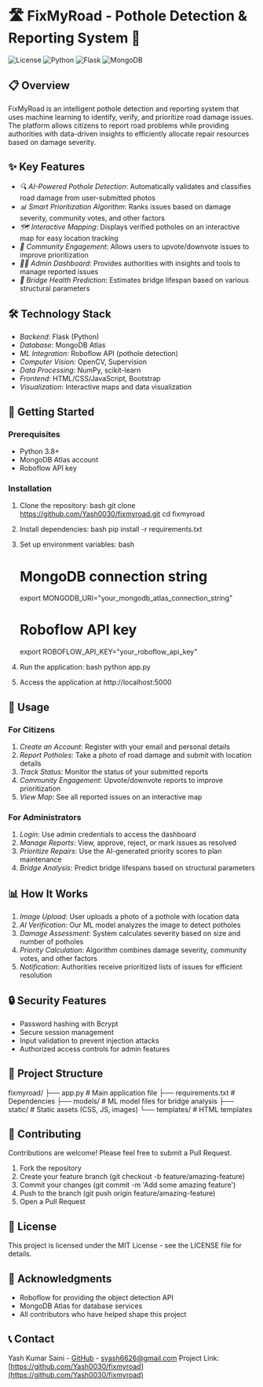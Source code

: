 # 🛣 FixMyRoad - Pothole Detection & Reporting System 🚧
![License](https://img.shields.io/badge/license-MIT-blue.svg)
![Python](https://img.shields.io/badge/python-3.8+-green.svg)
![Flask](https://img.shields.io/badge/flask-2.0+-red.svg)
![MongoDB](https://img.shields.io/badge/mongodb-atlas-green.svg)

## 📋 Overview
FixMyRoad is an intelligent pothole detection and reporting system that uses machine learning to identify, verify, and prioritize road damage issues. The platform allows citizens to report road problems while providing authorities with data-driven insights to efficiently allocate repair resources based on damage severity.

## ✨ Key Features
- *🔍 AI-Powered Pothole Detection*: Automatically validates and classifies road damage from user-submitted photos
- *📊 Smart Prioritization Algorithm*: Ranks issues based on damage severity, community votes, and other factors
- *🗺 Interactive Mapping*: Displays verified potholes on an interactive map for easy location tracking
- *🔄 Community Engagement*: Allows users to upvote/downvote issues to improve prioritization
- *👨‍💻 Admin Dashboard*: Provides authorities with insights and tools to manage reported issues
- *🌉 Bridge Health Prediction*: Estimates bridge lifespan based on various structural parameters

## 🛠 Technology Stack
- *Backend*: Flask (Python)
- *Database*: MongoDB Atlas
- *ML Integration*: Roboflow API (pothole detection)
- *Computer Vision*: OpenCV, Supervision
- *Data Processing*: NumPy, scikit-learn
- *Frontend*: HTML/CSS/JavaScript, Bootstrap
- *Visualization*: Interactive maps and data visualization

## 🚀 Getting Started

### Prerequisites
- Python 3.8+
- MongoDB Atlas account
- Roboflow API key

### Installation
1. Clone the repository:
   bash
   git clone https://github.com/Yash0030/fixmyroad.git
   cd fixmyroad
   
2. Install dependencies:
   bash
   pip install -r requirements.txt
   
3. Set up environment variables:
   bash
   # MongoDB connection string
   export MONGODB_URI="your_mongodb_atlas_connection_string"
   
   # Roboflow API key
   export ROBOFLOW_API_KEY="your_roboflow_api_key"
   
4. Run the application:
   bash
   python app.py
   
5. Access the application at http://localhost:5000

## 📱 Usage
### For Citizens
1. *Create an Account*: Register with your email and personal details
2. *Report Potholes*: Take a photo of road damage and submit with location details
3. *Track Status*: Monitor the status of your submitted reports
4. *Community Engagement*: Upvote/downvote reports to improve prioritization
5. *View Map*: See all reported issues on an interactive map

### For Administrators
1. *Login*: Use admin credentials to access the dashboard
2. *Manage Reports*: View, approve, reject, or mark issues as resolved
3. *Prioritize Repairs*: Use the AI-generated priority scores to plan maintenance
4. *Bridge Analysis*: Predict bridge lifespans based on structural parameters

## 📊 How It Works
1. *Image Upload*: User uploads a photo of a pothole with location data
2. *AI Verification*: Our ML model analyzes the image to detect potholes
3. *Damage Assessment*: System calculates severity based on size and number of potholes
4. *Priority Calculation*: Algorithm combines damage severity, community votes, and other factors
5. *Notification*: Authorities receive prioritized lists of issues for efficient resolution

## 🔒 Security Features
- Password hashing with Bcrypt
- Secure session management
- Input validation to prevent injection attacks
- Authorized access controls for admin features

## 📁 Project Structure

fixmyroad/
├── app.py                       # Main application file
├── requirements.txt             # Dependencies
├── models/                      # ML model files for bridge analysis
├── static/                      # Static assets (CSS, JS, images)
└── templates/                   # HTML templates

## 🤝 Contributing
Contributions are welcome! Please feel free to submit a Pull Request.

1. Fork the repository
2. Create your feature branch (git checkout -b feature/amazing-feature)
3. Commit your changes (git commit -m 'Add some amazing feature')
4. Push to the branch (git push origin feature/amazing-feature)
5. Open a Pull Request

## 📄 License
This project is licensed under the MIT License - see the LICENSE file for details.

## 🙏 Acknowledgments
- Roboflow for providing the object detection API
- MongoDB Atlas for database services
- All contributors who have helped shape this project

## 📞 Contact
Yash Kumar Saini - [GitHub](https://github.com/Yash0030) - syash6626@gmail.com
Project Link: [https://github.com/Yash0030/fixmyroad](https://github.com/Yash0030/fixmyroad)
